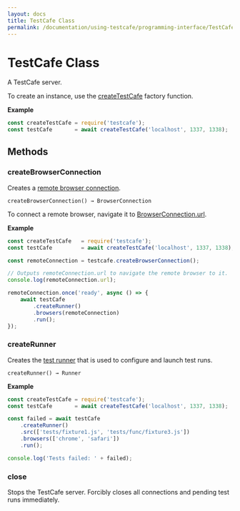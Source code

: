 ```yaml
---
layout: docs
title: TestCafe Class
permalink: /documentation/using-testcafe/programming-interface/TestCafe/
---
```

# TestCafe Class

A TestCafe server.

To create an instance, use the [createTestCafe](/testcafe/documentation/using-testcafe/programming-interface/createTestCafe/) factory function.

**Example**

```js
const createTestCafe = require('testcafe');
const testCafe       = await createTestCafe('localhost', 1337, 1338);
```

## Methods

### createBrowserConnection

Creates a [remote browser connection](/testcafe/documentation/using-testcafe/programming-interface/BrowserConnection/).

```text
createBrowserConnection() → BrowserConnection
```

To connect a remote browser, navigate it to [BrowserConnection.url](/testcafe/documentation/using-testcafe/programming-interface/BrowserConnection/#url).

**Example**

```js
const createTestCafe   = require('testcafe');
const testCafe         = await createTestCafe('localhost', 1337, 1338);

const remoteConnection = testcafe.createBrowserConnection();

// Outputs remoteConnection.url to navigate the remote browser to it.
console.log(remoteConnection.url);

remoteConnection.once('ready', async () => {
    await testCafe
        .createRunner()
        .browsers(remoteConnection)
        .run();
});
```

### createRunner

Creates the [test runner](/testcafe/documentation/using-testcafe/programming-interface/Runner/) that is used to configure and launch test runs.

```text
createRunner() → Runner
```

**Example**

```js
const createTestCafe = require('testcafe');
const testCafe       = await createTestCafe('localhost', 1337, 1338);

const failed = await testCafe
    .createRunner()
    .src(['tests/fixture1.js', 'tests/func/fixture3.js'])
    .browsers(['chrome', 'safari'])
    .run();

console.log('Tests failed: ' + failed);
```

### close

Stops the TestCafe server. Forcibly closes all connections and pending test runs immediately.